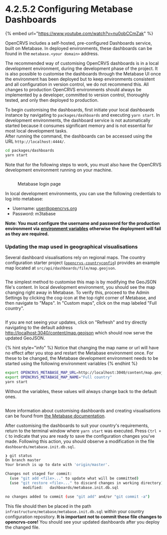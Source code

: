# 4.2.5.2 Configuring Metabase Dashboards

{% embed url="https://www.youtube.com/watch?v=nu0obCCmZak" %}



OpenCRVS includes a self-hosted, pre-configured Dashboards service, built on Metabase. In deployed environments, these dashboards can be found in the `metabase.<your domain>` address.&#x20;

The recommended way of customising OpenCRVS dashboards is in a local development environment, during the development phase of the project. It is also possible to customise the dashboards through the Metabase UI once the environment has been deployed but to keep environments consistent and all configuration in version control, we do not recommend this. All changes to production OpenCRVS environments should always be implemented by a developer, committed to version control, thoroughly tested, and only then deployed to production.

To begin customising the dashboards, first initiate your local dashboards instance by navigating to `packages/dashboards` and executing `yarn start`. In development environments, the dashboard service is not automatically started because it consumes significant memory and is not essential for most local development tasks. \
After running the command, the dashboards can be accessed using the URL `http://localhost:4444/`.

```bash
cd packages/dashboards
yarn start
```

Note that for the following steps to work, you must also have the OpenCRVS development environment running on your machine.

<figure><img src="../../../../.gitbook/assets/image (56).png" alt=""><figcaption><p>Metabase login page</p></figcaption></figure>

In local development environments, you can use the following credentials to log into metabase:

* Username: user@opencrvs.org
* Password: m3tabase

**Note: You must configure the username and password for the production environment via** [**environment variables**](../../3.3-set-up-a-server-hosted-environment/4.3.4-create-a-github-environment/4.3.4.1-environment-secrets-and-variables-explained.md) **otherwise** **the deployment will fail as they are required.** &#x20;

### Updating the map used in geographical visualisations

Several dashboard visualisations rely on regional maps. The country configuration starter project ([`opencrvs-countryconfig`](https://github.com/opencrvs/opencrvs-countryconfig)) provides an example map located at `src/api/dashboards/file/map.geojson`.

<figure><img src="../../../../.gitbook/assets/image (55).png" alt=""><figcaption></figcaption></figure>

The simplest method to customise this map is by modifying the GeoJSON file's content. In local development environment, you should see the map changing right away in Metabase. To verify this, proceed to the Admin Settings by clicking the cog-icon at the top right corner of Metabase, and then navigate to "Maps". In "Custom maps", click on the map labeled "Full country".&#x20;

<figure><img src="../../../../.gitbook/assets/image (54).png" alt=""><figcaption></figcaption></figure>

If you are not seeing your updates, click on "Refresh" and try directly navigating to the default address [http://localhost:3040/content/map.geojson](http://localhost:3040/content/map.geojson) which should now serve the updated GeoJSON.

{% hint style="info" %}
Notice that changing the map name or url will have no effect after you stop and restart the Metabase environment once. For these to be changed, the Metabase development environment needs to be started using the following environment variables
{% endhint %}

```bash
export OPENCRVS_METABASE_MAP_URL=http://localhost:3040/content/map.geojson
export OPENCRVS_METABASE_MAP_NAME="Full country"
yarn start
```

Without the variables, these values will always change back to the default ones.



<figure><img src="../../../../.gitbook/assets/image (58).png" alt=""><figcaption></figcaption></figure>

More information about customising dashboards and creating visualisations can be found from [the Metabase documentation](https://www.metabase.com/docs/latest/).

After customising the dashboards to suit your country's requirements, return to the terminal window where `yarn start` was executed. Press `Ctrl + C` to indicate that you are ready to save the configuration changes you've made. Following this action, you should observe a modification in the file `dashboards/metabase.init.db.sql`.

```bash
❯ git status
On branch master
Your branch is up to date with 'origin/master'.

Changes not staged for commit:
  (use "git add <file>..." to update what will be committed)
  (use "git restore <file>..." to discard changes in working directory)
        modified:   dashboards/metabase.init.db.sql

no changes added to commit (use "git add" and/or "git commit -a")
```

This file should then be placed in the path `infrastructure/metabase/metabase.init.db.sql` within your country configuration repository. **It is important not to commit these file changes to opencrvs-core!** You should see your updated dashboards after you deploy the changed file.





